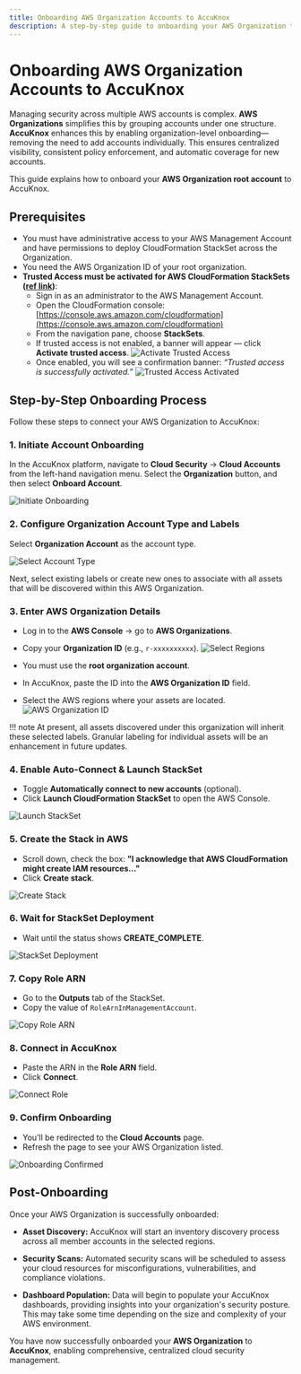 ```yaml
---
title: Onboarding AWS Organization Accounts to AccuKnox
description: A step-by-step guide to onboarding your AWS Organization to the AccuKnox platform for centralized cloud security management.
---
```


# Onboarding AWS Organization Accounts to AccuKnox

Managing security across multiple AWS accounts is complex. **AWS Organizations** simplifies this by grouping accounts under one structure. **AccuKnox** enhances this by enabling organization-level onboarding—removing the need to add accounts individually. This ensures centralized visibility, consistent policy enforcement, and automatic coverage for new accounts.

This guide explains how to onboard your **AWS Organization root account** to AccuKnox.

## Prerequisites

- You must have administrative access to your AWS Management Account and have permissions to deploy CloudFormation StackSet across the Organization.
- You need the AWS Organization ID of your root organization.
- **Trusted Access must be activated for AWS CloudFormation StackSets ([ref link](https://docs.aws.amazon.com/AWSCloudFormation/latest/UserGuide/stacksets-orgs-activate-trusted-access.html))**:
    - Sign in as an administrator to the AWS Management Account.
    - Open the CloudFormation console: [https://console.aws.amazon.com/cloudformation](https://console.aws.amazon.com/cloudformation)
    - From the navigation pane, choose **StackSets**.
    - If trusted access is not enabled, a banner will appear — click **Activate trusted access**.
      ![Activate Trusted Access](https://docs.aws.amazon.com/images/AWSCloudFormation/latest/UserGuide/images/console-stacksets-enable-trusted-access-from-stacksets-list-new.png)
    - Once enabled, you will see a confirmation banner: _“Trusted access is successfully activated.”_
      ![Trusted Access Activated](https://docs.aws.amazon.com/images/AWSCloudFormation/latest/UserGuide/images/console-stackset-trusted-access-enabled-banner-new.png)

## Step-by-Step Onboarding Process

Follow these steps to connect your AWS Organization to AccuKnox:

### 1. Initiate Account Onboarding

In the AccuKnox platform, navigate to **Cloud Security** → **Cloud Accounts** from the left-hand navigation menu.
Select the **Organization** button, and then select **Onboard Account**.

![Initiate Onboarding](./images/aws-org-onboard/0.png)

### 2. Configure Organization Account Type and Labels

Select **Organization Account** as the account type.

![Select Account Type](./images/aws-org-onboard/1.png)

Next, select existing labels or create new ones to associate with all assets that will be discovered within this AWS Organization.

### 3. Enter AWS Organization Details

- Log in to the **AWS Console** → go to **AWS Organizations**.
- Copy your **Organization ID** (e.g., `r-xxxxxxxxxx`).
  ![Select Regions](./images/aws-org-onboard/3.png)

- You must use the **root organization account**.
- In AccuKnox, paste the ID into the **AWS Organization ID** field.
- Select the AWS regions where your assets are located.
  ![AWS Organization ID](./images/aws-org-onboard/2.png)

!!! note
At present, all assets discovered under this organization will inherit these selected labels.
Granular labeling for individual assets will be an enhancement in future updates.

### 4. Enable Auto-Connect & Launch StackSet

- Toggle **Automatically connect to new accounts** (optional).
- Click **Launch CloudFormation StackSet** to open the AWS Console.

![Launch StackSet](./images/aws-org-onboard/4.png)

### 5. Create the Stack in AWS

- Scroll down, check the box:
  **"I acknowledge that AWS CloudFormation might create IAM resources..."**
- Click **Create stack**.

![Create Stack](./images/aws-org-onboard/5.png)

### 6. Wait for StackSet Deployment

- Wait until the status shows **CREATE_COMPLETE**.

![StackSet Deployment](./images/aws-org-onboard/6.png)

### 7. Copy Role ARN

- Go to the **Outputs** tab of the StackSet.
- Copy the value of `RoleArnInManagementAccount`.

![Copy Role ARN](./images/aws-org-onboard/7.png)

### 8. Connect in AccuKnox

- Paste the ARN in the **Role ARN** field.
- Click **Connect**.

![Connect Role](./images/aws-org-onboard/8.png)

### 9. Confirm Onboarding

- You’ll be redirected to the **Cloud Accounts** page.
- Refresh the page to see your AWS Organization listed.

![Onboarding Confirmed](./images/aws-org-onboard/10.png)

## Post-Onboarding

Once your AWS Organization is successfully onboarded:

- **Asset Discovery:**
  AccuKnox will start an inventory discovery process across all member accounts in the selected regions.

- **Security Scans:**
  Automated security scans will be scheduled to assess your cloud resources for misconfigurations, vulnerabilities, and compliance violations.

- **Dashboard Population:**
  Data will begin to populate your AccuKnox dashboards, providing insights into your organization's security posture.
  This may take some time depending on the size and complexity of your AWS environment.

You have now successfully onboarded your **AWS Organization** to **AccuKnox**, enabling comprehensive, centralized cloud security management.
